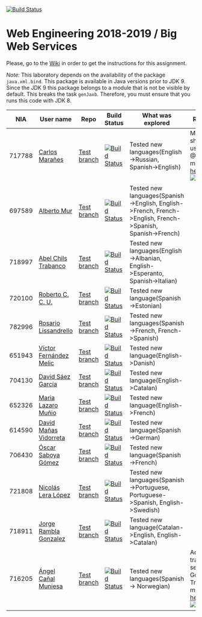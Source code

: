 ﻿[![Build Status](https://travis-ci.org/UNIZAR-30246-WebEngineering/lab2-big-ws.svg?branch=master)](https://travis-ci.org/UNIZAR-30246-WebEngineering/lab2-big-ws)
# Web Engineering 2018-2019 / Big Web Services
Please, go to the [Wiki](https://github.com/UNIZAR-30246-WebEngineering/lab2-big-ws/wiki) in order to get the instructions for this assignment.

*Note:*
This laboratory depends on the availability of the package `java.xml.bind`.
This package is available in Java versions prior to JDK 9. 
Since the JDK 9 this package belongs to a module that is not be visible by default.
This breaks the task `genJaxb`.
Therefore, you must ensure that you runs this code with JDK 8.


NIA    | User name | Repo | Build Status | What was explored | Review for :gift: | Score
-------|-----------|------|--------------|-------------------|----------------------|--------
717788 | [Carlos Marañes](https://github.com/carlosmn1997) | [Test branch](https://github.com/carlosmn1997/lab2-big-ws/tree/test) | [![Build Status](https://travis-ci.org/carlosmn1997/lab2-big-ws.svg?branch=test)](https://travis-ci.org/carlosmn1997/lab2-big-ws) | Tested new languages(English->Russian, Spanish->English)| Making names shorter and using @XPathParam, more info [here](https://github.com/carlosmn1997/lab2-big-ws/blob/xmlShorter/README.md), [![Build Status](https://travis-ci.org/carlosmn1997/lab2-big-ws.svg?branch=xmlShorter)](https://github.com/carlosmn1997/lab2-big-ws/tree/xmlShorter) | :gift: |
697589 | [Alberto Mur](https://github.com/697589) | [Test branch](https://github.com/697589/lab2-big-ws/tree/test) | [![Build Status](https://travis-ci.org/697589/lab2-big-ws.svg?branch=test)](https://travis-ci.org/697589/lab2-big-ws) | Tested new languages(Spanish->English, English->French, French->English, French->Spanish, Spanish->French)| | |
718997 | [Abel Chils Trabanco](https://github.com/AbelChT) | [Test branch](https://github.com/AbelChT/lab2-big-ws/tree/test) | [![Build Status](https://www.travis-ci.com/AbelChT/lab2-big-ws.svg?branch=test)](https://www.travis-ci.com/AbelChT/lab2-big-ws) | Tested new languages(English->Albanian, English->Esperanto, Spanish->Italian)| | |
720100 | [Roberto C. C. U.](https://github.com/robertoccu) | [Test branch](https://github.com/robertoccu/lab2-big-ws/tree/test) | [![Build Status](https://www.travis-ci.org/robertoccu/lab2-big-ws.svg?branch=test)](https://www.travis-ci.org/robertoccu/lab2-big-ws) | Tested new language(Spanish->Estonian)| | |
782996 | [Rosario Lissandrello](https://github.com/rslissa) | [Test branch](https://github.com/rslissa/lab2-big-ws/tree/test) | [![Build Status](https://travis-ci.org/rslissa/lab2-big-ws.svg?branch=test)](https://travis-ci.org/rslissa/lab2-big-ws) | Tested new languages(Spanish->French, French->Spanish)| | |
651943 | [Víctor Fernández Melic](https://github.com/Melic93) | [Test branch](https://github.com/Melic93/lab2-big-ws/tree/test) | [![Build Status](https://www.travis-ci.org/Melic93/lab2-big-ws.svg?branch=test)](https://www.travis-ci.org/Melic93/lab2-big-ws) | Tested new language(English->Danish)| | |
704130 | [David Sáez García](https://github.com/davidigea) | [Test branch](https://github.com/davidigea/lab2-big-ws/tree/test) | [![Build Status](https://api.travis-ci.org/davidigea/lab2-big-ws.svg?branch=test)](https://www.travis-ci.org/davidigea/lab2-big-ws) | Tested new language(English->Catalan)| | |
652326 | [Maria Lazaro Muñio](https://github.com/mariaarino93) | [Test branch](https://github.com/mariaarino93/lab2-big-ws/tree/test) | [![Build Status](https://www.travis-ci.org/mariaarino93/lab2-big-ws.svg?branch=test)](https://www.travis-ci.org/mariaarino93/lab2-big-ws) | Tested new language(English->French)| | |
614590 | [David Mañas Vidorreta](https://github.com/davidmavi16) | [Test branch](https://github.com/davidmavi16/lab2-big-ws/tree/test) | [![Build Status](https://www.travis-ci.org/davidmavi16/lab2-big-ws.svg?branch=test)](https://www.travis-ci.org/davidmavi16/lab2-big-ws) | Tested new language(Spanish->German)| | |
706430 | [Óscar Saboya Gómez](https://github.com/oscarsa) | [Test branch](https://github.com/oscarsa/lab2-big-ws/tree/test) | [![Build Status](https://api.travis-ci.org/oscarsa/lab2-big-ws.svg?branch=test)](https://www.travis-ci.org/oscarsa/lab2-big-ws) | Tested new language(Spanish->French)| | |
721808 | [Nicolás Lera López](https://github.com/nicoleralopez) | [Test branch](https://github.com/nicoleralopez/lab2-big-ws/tree/test) | [![Build Status](https://travis-ci.org/nicoleralopez/lab2-big-ws.svg?branch=test)](https://travis-ci.org/nicoleralopez/lab2-big-ws) | Tested new languages(Spanish->Portuguese, Portuguese->Spanish, English->Swedish)| | |
718911 | [Jorge Rambla Gonzalez](https://github.com/jorgeRambla) | [Test branch](https://github.com/JorgeRambla/lab2-big-ws/tree/test) | [![Build Status](https://www.travis-ci.org/jorgeRambla/lab2-big-ws.svg?branch=test)](https://www.travis-ci.org/jorgeRambla/lab2-big-ws) | Tested new language(Catalan->English, English->Catalan)| | |
716205 | [Ángel Cañal Muniesa](https://github.com/lAngelP) | [Test branch](https://github.com/lAngelP/lab2-big-ws/tree/test) | [![Build Status](https://www.travis-ci.com/lAngelP/lab2-big-ws.svg?branch=test)](https://www.travis-ci.com/lAngelP/lab2-big-ws) | Tested new languages(Spanish -> Norwegian)| Added a new translation service, Google Translator, more info [here](https://github.com/lAngelP/lab2-big-ws/blob/googleTranslate/README.md), [![Build Status](https://travis-ci.com/lAngelP/lab2-big-ws.svg?branch=googleTranslate)](https://github.com/lAngelP/lab2-big-ws/tree/googleTranslate) | |